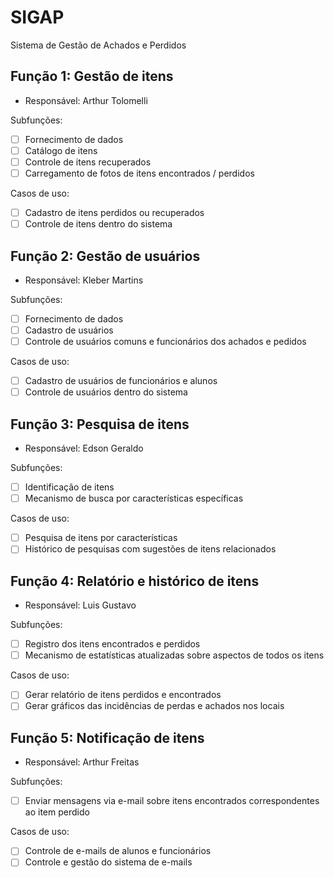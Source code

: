 # SIGAP
Sistema de Gestão de Achados e Perdidos

## Função 1: Gestão de itens

- Responsável: Arthur Tolomelli

Subfunções:
- [ ] Fornecimento de dados
- [ ] Catálogo de itens
- [ ] Controle de itens recuperados
- [ ] Carregamento de fotos de itens encontrados / perdidos

Casos de uso:
- [ ] Cadastro de itens perdidos ou recuperados
- [ ] Controle de itens dentro do sistema

## Função 2: Gestão de usuários

- Responsável: Kleber Martins

Subfunções:
- [ ] Fornecimento de dados
- [ ] Cadastro de usuários
- [ ] Controle de usuários comuns e funcionários dos achados e pedidos

Casos de uso:
- [ ] Cadastro de usuários de funcionários e alunos
- [ ] Controle de usuários dentro do sistema

## Função 3: Pesquisa de itens

- Responsável: Edson Geraldo

Subfunções:
- [ ] Identificação de itens
- [ ] Mecanismo de busca por características específicas

Casos de uso:
- [ ] Pesquisa de itens por características 
- [ ] Histórico de pesquisas com sugestões de itens relacionados

## Função 4: Relatório e histórico de itens

- Responsável: Luis Gustavo

Subfunções:
- [ ] Registro dos itens encontrados e perdidos
- [ ] Mecanismo de estatísticas atualizadas sobre aspectos de todos os itens

Casos de uso:
- [ ] Gerar relatório de itens perdidos e encontrados
- [ ] Gerar gráficos das incidências de perdas e achados nos locais 

## Função 5: Notificação de itens

- Responsável: Arthur Freitas

Subfunções:
- [ ] Enviar mensagens via e-mail sobre itens encontrados correspondentes ao item perdido

Casos de uso:
- [ ] Controle de e-mails de alunos e funcionários
- [ ] Controle e gestão do sistema de e-mails
